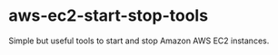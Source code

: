 aws-ec2-start-stop-tools
========================

Simple but useful tools to start and stop Amazon AWS EC2 instances.
